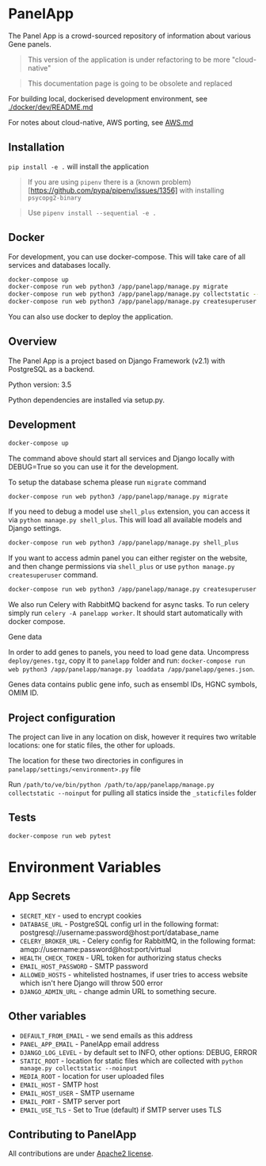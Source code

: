 PanelApp
========

The Panel App is a crowd-sourced repository of information about various Gene panels.

> This version of the application is under refactoring to be more "cloud-native"

> This documentation page is going to be obsolete and replaced

For building local, dockerised development environment, see [./docker/dev/README.md](docker/dev/README.md)

For notes about cloud-native, AWS porting, see [AWS.md](AWS.md)



Installation
------------

`pip install -e .` will install the application

> If you are using `pipenv` there is a (known problem)[https://github.com/pypa/pipenv/issues/1356] with installing `psycopg2-binary`

> Use `pipenv install --sequential -e .`

## Docker

For development, you can use docker-compose. This will take care of all services and databases locally.

```bash
docker-compose up
docker-compose run web python3 /app/panelapp/manage.py migrate
docker-compose run web python3 /app/panelapp/manage.py collectstatic --noinput
docker-compose run web python3 /app/panelapp/manage.py createsuperuser
```

You can also use docker to deploy the application.

Overview
--------

The Panel App is a project based on Django Framework (v2.1) with PostgreSQL as a backend.

Python version: 3.5

Python dependencies are installed via setup.py.


Development
-----------

```bash
docker-compose up
```

The command above should start all services and Django locally with DEBUG=True so you can use it for the development.

To setup the database schema please run `migrate` command

```bash
docker-compose run web python3 /app/panelapp/manage.py migrate
```

If you need to debug a model use `shell_plus` extension, you can access it via `python manage.py shell_plus`.
This will load all available models and Django settings.

```bash
docker-compose run web python3 /app/panelapp/manage.py shell_plus
```

If you want to access admin panel you can either register on the website, and then change
permissions via `shell_plus` or use `python manage.py createsuperuser` command.

```bash
docker-compose run web python3 /app/panelapp/manage.py createsuperuser
```

We also run Celery with RabbitMQ backend for async tasks. To run celery simply run `celery -A panelapp worker`.
It should start automatically with docker compose.

Gene data

In order to add genes to panels, you need to load gene data. Uncompress `deploy/genes.tgz`,
copy it to `panelapp` folder and run: `docker-compose run web python3 /app/panelapp/manage.py loaddata /app/panelapp/genes.json`.

Genes data contains public gene info, such as ensembl IDs, HGNC symbols, OMIM ID.


Project configuration
---------------------

The project can live in any location on disk, however it requires two writable
locations: one for static files, the other for uploads.

The location for these two directories in configures in `panelapp/settings/<environment>.py` file

Run
`/path/to/ve/bin/python /path/to/app/panelapp/manage.py collectstatic --noinput` for pulling all statics inside the `_staticfiles` folder

Tests
-----

`docker-compose run web pytest`

# Environment Variables

## App Secrets

* `SECRET_KEY` - used to encrypt cookies
* `DATABASE_URL` - PostgreSQL config url in the following format: postgresql://username:password@host:port/database_name
* `CELERY_BROKER_URL` - Celery config for RabbitMQ, in the following format: amqp://username:password@host:port/virtual
* `HEALTH_CHECK_TOKEN` - URL token for authorizing status checks
* `EMAIL_HOST_PASSWORD` - SMTP password
* `ALLOWED_HOSTS` - whitelisted hostnames, if user tries to access website which isn't here Django will throw 500 error
* `DJANGO_ADMIN_URL` - change admin URL to something secure.

## Other variables

* `DEFAULT_FROM_EMAIL` - we send emails as this address
* `PANEL_APP_EMAIL` - PanelApp email address
* `DJANGO_LOG_LEVEL` - by default set to INFO, other options: DEBUG, ERROR
* `STATIC_ROOT` - location for static files which are collected with `python manage.py collectstatic --noinput`
* `MEDIA_ROOT` - location for user uploaded files
* `EMAIL_HOST` - SMTP host 
* `EMAIL_HOST_USER` - SMTP username
* `EMAIL_PORT` - SMTP server port
* `EMAIL_USE_TLS` - Set to True (default) if SMTP server uses TLS

Contributing to PanelApp
------------------------

All contributions are under [Apache2 license](http://www.apache.org/licenses/LICENSE-2.0.html#contributions).
